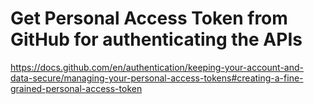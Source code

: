 
# Get Personal Access Token from GitHub for authenticating the APIs
https://docs.github.com/en/authentication/keeping-your-account-and-data-secure/managing-your-personal-access-tokens#creating-a-fine-grained-personal-access-token



